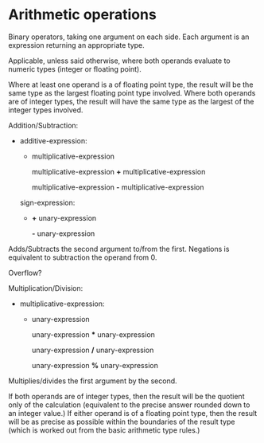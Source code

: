 

Arithmetic operations
=====================

Binary operators, taking one argument on each side. Each argument is an expression returning an appropriate type.

Applicable, unless said otherwise, where both operands evaluate to numeric types (integer or floating point).

Where at least one operand is a of floating point type, the result will be the same type as the largest floating point type involved. Where both operands are of integer types, the result will have the same type as the largest of the integer types involved.

Addition/Subtraction:

-   additive-expression:

    -   multiplicative-expression

        multiplicative-expression **+** multiplicative-expression

        multiplicative-expression **-** multiplicative-expression

    sign-expression:

    -   **+** unary-expression

        **-** unary-expression

Adds/Subtracts the second argument to/from the first. Negations is equivalent to subtraction the operand from 0.

Overflow?

Multiplication/Division:

-   multiplicative-expression:

    -   unary-expression

        unary-expression **\*** unary-expression

        unary-expression **/** unary-expression

        unary-expression **%** unary-expression

Multiplies/divides the first argument by the second.

If both operands are of integer types, then the result will be the quotient only of the calculation (equivalent to the precise answer rounded down to an integer value.) If either operand is of a floating point type, then the result will be as precise as possible within the boundaries of the result type (which is worked out from the basic arithmetic type rules.)

